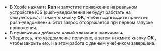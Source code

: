 
* В Xcode нажмите **Run** и запустите приложение на реальном устройстве iOS (push-уведомления не будут работать на симуляторах). Нажмите кнопку **ОК**, чтобы подтвердить принятие push-уведомлений. Этот запрос отображается при первом запуске приложения.
* В приложении добавьте новый элемент и щелкните **+**.
* Убедитесь, что уведомление получено, а затем нажмите кнопку **ОК** , чтобы закрыть его. На этом работа с данным учебником завершена.

